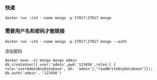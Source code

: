 ### 快速
```shell
docker run -itd --name mongo -p 27017:27017 mongo
```

### 需要用户名和密码才能链接
```shell
docker run -itd --name mongo -p 27017:27017 mongo --auth
```
添加密码
```shell
docker exec -it mongo mongo admin
db.createUser({ user:'admin',pwd:'123456',roles:[ { role:'userAdminAnyDatabase', db: 'admin'},"readWriteAnyDatabase"]});
db.auth('admin', '123456')
```